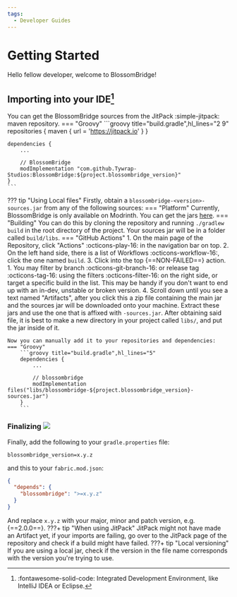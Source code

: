 ```yaml
---
tags:
  - Developer Guides
---
```

# Getting Started
Hello fellow developer, welcome to BlossomBridge!

## Importing into your IDE[^1]
[^1]: :fontawesome-solid-code: Integrated Development Environment, like IntelliJ IDEA or Eclipse.

You can get the BlossomBridge sources from the JitPack :simple-jitpack: maven repository.
=== "Groovy"
    ```groovy title="build.gradle",hl_lines="2 9"
    repositories {
        maven { url = 'https://jitpack.io' }
    }   

    dependencies {
        ...

	    // BlossomBridge
	    modImplementation "com.github.Tywrap-Studios:BlossomBridge:${project.blossombridge_version}"
    }
    ```
??? tip "Using Local files"
    Firstly, obtain a `blossombridge-<version>-sources.jar` from any of the following sources:
    === "Platform"
        Currently, BlossomBridge is only available on Modrinth. You can get the jars [here](https://modrinth.com/mod/blossombridge).
    === "Building"
        You can do this by cloning the repository and running `./gradlew build` in the root directory of the project. Your sources jar will be in a folder called `build/libs`.
    === "GitHub Actions"
        1. On the main page of the Repository, click "Actions" :octicons-play-16: in the navigation bar on top.
        2. On the left hand side, there is a list of Workflows :octicons-workflow-16:, click the one named `build`.
        3. Click into the top {==NON-FAILED==} action.
            1. You may filter by branch :octicons-git-branch-16: or release tag :octicons-tag-16: using the filters :octicons-filter-16: on the right side, or target a specific build in the list. This may be handy if you don't want to end up with an in-dev, unstable or broken version.
        4. Scroll down until you see a text named "Artifacts", after you click this a zip file containing the main jar and the sources jar will be downloaded onto your machine. Extract these jars and use the one that is affixed with `-sources.jar`.
    After obtaining said file, it is best to make a new directory in your project called `libs/`, and put the jar inside of it.

    Now you can manually add it to your repositories and dependencies:
    === "Groovy"
        ```groovy title="build.gradle",hl_lines="5"
        dependencies {
            ...

	        // blossombridge
	        modImplementation files("libs/blossombridge-${project.blossombridge_version}-sources.jar")
        }
        ```

### Finalizing [![](https://jitpack.io/v/Tywrap-Studios/BlossomBridge.svg)](https://jitpack.io/#Tywrap-Studios/BlossomBridge)
Finally, add the following to your `gradle.properties` file:
```properties
blossombridge_version=x.y.z
```
and this to your `fabric.mod.json`:
```json
{
  "depends": {
    "blossombridge": ">=x.y.z"
  }
}
```
And replace `x.y.z` with your major, minor and patch version, e.g. {==2.0.0==}.
???+ tip "When using JitPack"
    JitPack might not have made an Artifact yet, if your imports are failing, go over to the JitPack page of the repository and check if a build might have failed.
???+ tip "Local versioning"
    If you are using a local jar, check if the version in the file name corresponds with the version you're trying to use.